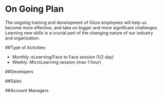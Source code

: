# On Going Plan

The ongoing training and development of Gizra employees will help us become more effective, and take on bigger and more significant challenges. Learning new skills is a crucial part of the changing nature of our industry and organization.

##Type of Activities
* Monthly: eLearning/Face to Face session (1/2 day)
* Weekly: MicroLearning session (max 1 hour)

##Developers

##Sales

##Account Managers

